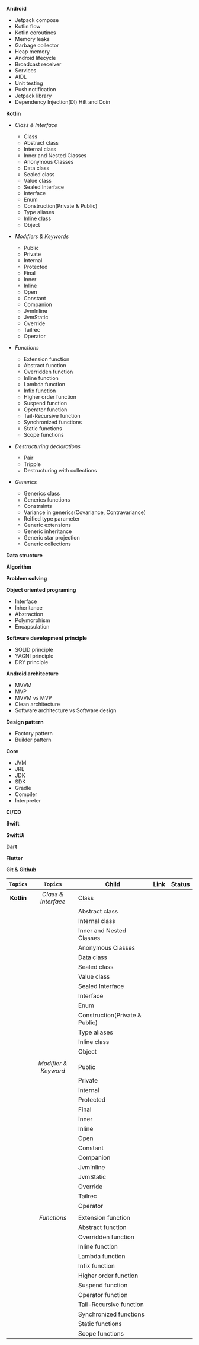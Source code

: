**Android**
- Jetpack compose
- Kotlin flow
- Kotlin coroutines
- Memory leaks
- Garbage collector
- Heap memory
- Android lifecycle
- Broadcast receiver
- Services
- AIDL 
- Unit testing
- Push notification
- Jetpack library
- Dependency Injection(DI) Hilt and Coin

**Kotlin**
- *Class & Interface*
	- Class
	- Abstract class
	- Internal class
	- Inner and Nested Classes
	- Anonymous Classes
	- Data class
	- Sealed class
	- Value class
	- Sealed Interface
	- Interface
	- Enum
	- Construction(Private & Public)
	- Type aliases
	- Inline class
	- Object
- *Modifiers & Keywords*
	- Public
	- Private
	- Internal
	- Protected
	- Final
	- Inner
	- Inline
	- Open
	- Constant 
	- Companion 
	- JvmInline
	- JvmStatic
	- Override 
	- Tailrec 
	- Operator 
- *Functions*
	- Extension function 
	- Abstract function
	- Overridden function
	- Inline function
	- Lambda function
	- Infix function
	- Higher order function
	- Suspend function
	- Operator function
	- Tail-Recursive function
	- Synchronized functions 
	- Static functions 
	- Scope functions 

- *Destructuring declarations*
	- Pair
	- Tripple
	- Destructuring with collections

- *Generics*
	- Generics class
	- Generics functions
	- Constraints 
	- Variance in generics(Covariance, Contravariance)
	- Reified type parameter 
	- Generic extensions 
	- Generic inheritance
	- Generic star projection 
	- Generic collections 

**Data structure**

**Algorithm**

**Problem solving**

**Object oriented programing**
- Interface
- Inheritance
- Abstraction
- Polymorphism
- Encapsulation

**Software development principle**
- SOLID principle
- YAGNI principle
- DRY principle

**Android architecture**
- MVVM
- MVP
- MVVM vs MVP
- Clean architecture
- Software architecture vs Software design

**Design pattern**
- Factory pattern
- Builder pattern 

**Core**
- JVM
- JRE
- JDK
- SDK
- Gradle
- Compiler
- Interpreter

**CI/CD**

**Swift**

**SwiftUi**

**Dart**

**Flutter**

**Git & Github**


|  `Topics`  |       `Topics`       | Child                          | Link | Status |
| :--------: | :------------------: | ------------------------------ | ---- | ------ |
| **Kotlin** | *Class & Interface*  | Class                          |      |        |
|            |                      | Abstract class                 |      |        |
|            |                      | Internal class                 |      |        |
|            |                      | Inner and Nested Classes       |      |        |
|            |                      | Anonymous Classes              |      |        |
|            |                      | Data class                     |      |        |
|            |                      | Sealed class                   |      |        |
|            |                      | Value class                    |      |        |
|            |                      | Sealed Interface               |      |        |
|            |                      | Interface                      |      |        |
|            |                      | Enum                           |      |        |
|            |                      | Construction(Private & Public) |      |        |
|            |                      | Type aliases                   |      |        |
|            |                      | Inline class                   |      |        |
|            |                      | Object                         |      |        |
|            |                      |                                |      |        |
|            | *Modifier & Keyword* | Public                         |      |        |
|            |                      | Private                        |      |        |
|            |                      | Internal                       |      |        |
|            |                      | Protected                      |      |        |
|            |                      | Final                          |      |        |
|            |                      | Inner                          |      |        |
|            |                      | Inline                         |      |        |
|            |                      | Open                           |      |        |
|            |                      | Constant                       |      |        |
|            |                      | Companion                      |      |        |
|            |                      | JvmInline                      |      |        |
|            |                      | JvmStatic                      |      |        |
|            |                      | Override                       |      |        |
|            |                      | Tailrec                        |      |        |
|            |                      | Operator                       |      |        |
|            |                      |                                |      |        |
|            |     *Functions*      | Extension function             |      |        |
|            |                      | Abstract function              |      |        |
|            |                      | Overridden function            |      |        |
|            |                      | Inline function                |      |        |
|            |                      | Lambda function                |      |        |
|            |                      | Infix function                 |      |        |
|            |                      | Higher order function          |      |        |
|            |                      | Suspend function               |      |        |
|            |                      | Operator function              |      |        |
|            |                      | Tail-Recursive function        |      |        |
|            |                      | Synchronized functions         |      |        |
|            |                      | Static functions               |      |        |
|            |                      | Scope functions                |      |        |
